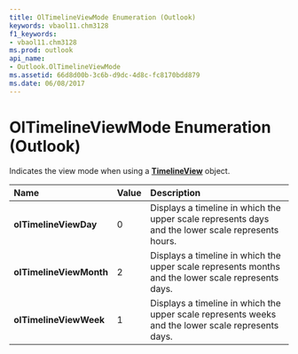 ```yaml
---
title: OlTimelineViewMode Enumeration (Outlook)
keywords: vbaol11.chm3128
f1_keywords:
- vbaol11.chm3128
ms.prod: outlook
api_name:
- Outlook.OlTimelineViewMode
ms.assetid: 66d8d00b-3c6b-d9dc-4d8c-fc8170bdd879
ms.date: 06/08/2017
---
```



# OlTimelineViewMode Enumeration (Outlook)

Indicates the view mode when using a  **[TimelineView](Outlook.TimelineView.md)** object.



|**Name**|**Value**|**Description**|
|:-----|:-----|:-----|
| **olTimelineViewDay**|0|Displays a timeline in which the upper scale represents days and the lower scale represents hours. |
| **olTimelineViewMonth**|2|Displays a timeline in which the upper scale represents months and the lower scale represents days.|
| **olTimelineViewWeek**|1|Displays a timeline in which the upper scale represents weeks and the lower scale represents days.|

